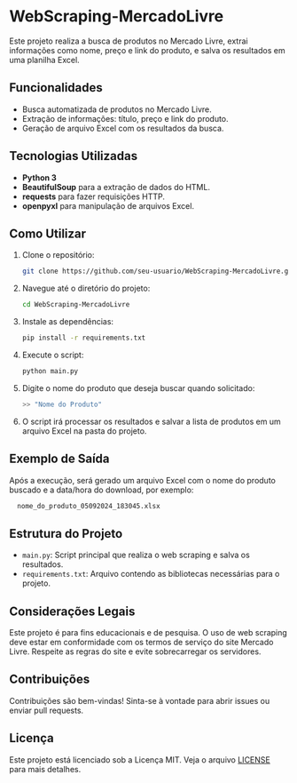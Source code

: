 # WebScraping-MercadoLivre

Este projeto realiza a busca de produtos no Mercado Livre, extrai informações como nome, preço e link do produto, e salva os resultados em uma planilha Excel.

## Funcionalidades

- Busca automatizada de produtos no Mercado Livre.
- Extração de informações: título, preço e link do produto.
- Geração de arquivo Excel com os resultados da busca.

## Tecnologias Utilizadas

- **Python 3**
- **BeautifulSoup** para a extração de dados do HTML.
- **requests** para fazer requisições HTTP.
- **openpyxl** para manipulação de arquivos Excel.

## Como Utilizar

1. Clone o repositório:
    ```bash
    git clone https://github.com/seu-usuario/WebScraping-MercadoLivre.git
    ```

2. Navegue até o diretório do projeto:
    ```bash
    cd WebScraping-MercadoLivre
    ```

3. Instale as dependências:
    ```bash
    pip install -r requirements.txt
    ```

4. Execute o script:
    ```bash
    python main.py
    ```

5. Digite o nome do produto que deseja buscar quando solicitado:
    ```bash
    >> "Nome do Produto"
    ```

6. O script irá processar os resultados e salvar a lista de produtos em um arquivo Excel na pasta do projeto.

## Exemplo de Saída

Após a execução, será gerado um arquivo Excel com o nome do produto buscado e a data/hora do download, por exemplo:
```bash
  nome_do_produto_05092024_183045.xlsx
```


## Estrutura do Projeto

- `main.py`: Script principal que realiza o web scraping e salva os resultados.
- `requirements.txt`: Arquivo contendo as bibliotecas necessárias para o projeto.

## Considerações Legais

Este projeto é para fins educacionais e de pesquisa. O uso de web scraping deve estar em conformidade com os termos de serviço do site Mercado Livre. Respeite as regras do site e evite sobrecarregar os servidores.

## Contribuições

Contribuições são bem-vindas! Sinta-se à vontade para abrir issues ou enviar pull requests.

## Licença

Este projeto está licenciado sob a Licença MIT. Veja o arquivo [LICENSE](LICENSE) para mais detalhes.

